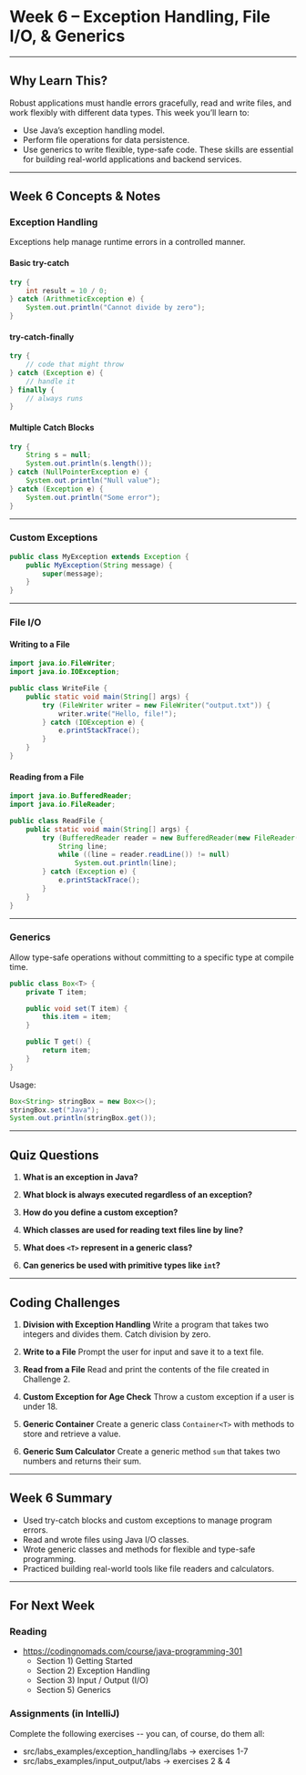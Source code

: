 # Week 6 – Exception Handling, File I/O, & Generics

---

## Why Learn This?

Robust applications must handle errors gracefully, read and write files, and work flexibly with different data types. This week you’ll learn to:

* Use Java’s exception handling model.
* Perform file operations for data persistence.
* Use generics to write flexible, type-safe code.
  These skills are essential for building real-world applications and backend services.

---

## Week 6 Concepts & Notes

### Exception Handling

Exceptions help manage runtime errors in a controlled manner.

#### Basic try-catch

```java
try {
    int result = 10 / 0;
} catch (ArithmeticException e) {
    System.out.println("Cannot divide by zero");
}
```

#### try-catch-finally

```java
try {
    // code that might throw
} catch (Exception e) {
    // handle it
} finally {
    // always runs
}
```

#### Multiple Catch Blocks

```java
try {
    String s = null;
    System.out.println(s.length());
} catch (NullPointerException e) {
    System.out.println("Null value");
} catch (Exception e) {
    System.out.println("Some error");
}
```

---

### Custom Exceptions

```java
public class MyException extends Exception {
    public MyException(String message) {
        super(message);
    }
}
```

---

### File I/O

#### Writing to a File

```java
import java.io.FileWriter;
import java.io.IOException;

public class WriteFile {
    public static void main(String[] args) {
        try (FileWriter writer = new FileWriter("output.txt")) {
            writer.write("Hello, file!");
        } catch (IOException e) {
            e.printStackTrace();
        }
    }
}
```

#### Reading from a File

```java
import java.io.BufferedReader;
import java.io.FileReader;

public class ReadFile {
    public static void main(String[] args) {
        try (BufferedReader reader = new BufferedReader(new FileReader("output.txt"))) {
            String line;
            while ((line = reader.readLine()) != null)
                System.out.println(line);
        } catch (Exception e) {
            e.printStackTrace();
        }
    }
}
```

---

### Generics

Allow type-safe operations without committing to a specific type at compile time.

```java
public class Box<T> {
    private T item;

    public void set(T item) {
        this.item = item;
    }

    public T get() {
        return item;
    }
}
```

Usage:

```java
Box<String> stringBox = new Box<>();
stringBox.set("Java");
System.out.println(stringBox.get());
```

---

## Quiz Questions

1. **What is an exception in Java?**

2. **What block is always executed regardless of an exception?**

3. **How do you define a custom exception?**

4. **Which classes are used for reading text files line by line?**

5. **What does `<T>` represent in a generic class?**

6. **Can generics be used with primitive types like `int`?**

---

## Coding Challenges

1. **Division with Exception Handling**
   Write a program that takes two integers and divides them. Catch division by zero.

2. **Write to a File**
   Prompt the user for input and save it to a text file.

3. **Read from a File**
   Read and print the contents of the file created in Challenge 2.

4. **Custom Exception for Age Check**
   Throw a custom exception if a user is under 18.

5. **Generic Container**
   Create a generic class `Container<T>` with methods to store and retrieve a value.

6. **Generic Sum Calculator**
   Create a generic method `sum` that takes two numbers and returns their sum.

---

## Week 6 Summary

* Used try-catch blocks and custom exceptions to manage program errors.
* Read and wrote files using Java I/O classes.
* Wrote generic classes and methods for flexible and type-safe programming.
* Practiced building real-world tools like file readers and calculators.

---

## For Next Week

### Reading 
* https://codingnomads.com/course/java-programming-301
    * Section 1) Getting Started
    * Section 2) Exception Handling
    * Section 3) Input / Output (I/O)
    * Section 5) Generics

### Assignments (in IntelliJ)

Complete the following exercises -- you can, of course, do them all:

* src/labs_examples/exception_handling/labs -> exercises 1-7
* src/labs_examples/input_output/labs -> exercises 2 & 4 